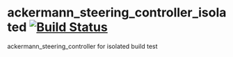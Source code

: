 # ackermann_steering_controller_isolated [![Build Status](https://travis-ci.org/MoriKen254/ackermann_steering_controller_isolated.svg?branch=kinetic-devel)](https://travis-ci.org/MoriKen254/ackermann_steering_controller_isolated) 
ackermann_steering_controller for isolated build test
